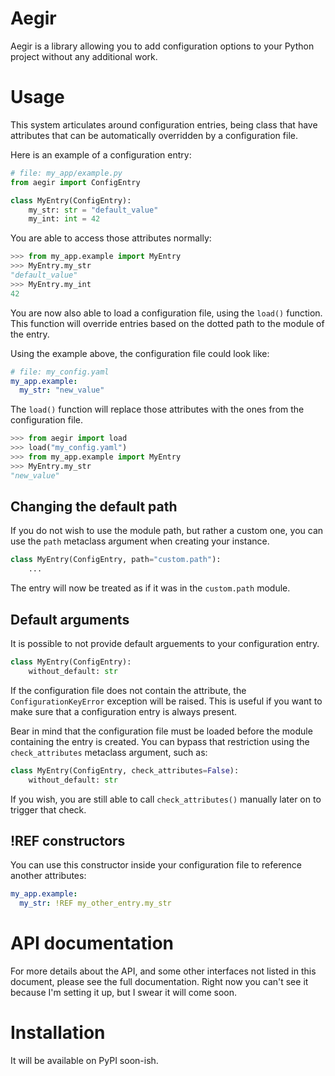 # Aegir

Aegir is a library allowing you to add configuration options to your Python project without any additional work.

# Usage

This system articulates around configuration entries, being class that have attributes that can be automatically overridden by a configuration file.

Here is an example of a configuration entry:

```python
# file: my_app/example.py
from aegir import ConfigEntry

class MyEntry(ConfigEntry):
    my_str: str = "default_value"
    my_int: int = 42
```

You are able to access those attributes normally:

```python
>>> from my_app.example import MyEntry
>>> MyEntry.my_str
"default_value"
>>> MyEntry.my_int
42
```

You are now also able to load a configuration file, using the `load()` function. This function will override entries based on the dotted path to the module of the entry.

Using the example above, the configuration file could look like:
```yaml
# file: my_config.yaml
my_app.example:
  my_str: "new_value"
```

The `load()` function will replace those attributes with the ones from the configuration file.

```python
>>> from aegir import load
>>> load("my_config.yaml")
>>> from my_app.example import MyEntry
>>> MyEntry.my_str
"new_value"
```

## Changing the default path

If you do not wish to use the module path, but rather a custom one, you can use the `path` metaclass argument when creating your instance.

```python
class MyEntry(ConfigEntry, path="custom.path"):
    ...
```

The entry will now be treated as if it was in the `custom.path` module.

## Default arguments

It is possible to not provide default arguements to your configuration entry.

```python
class MyEntry(ConfigEntry):
    without_default: str
```

If the configuration file does not contain the attribute, the `ConfigurationKeyError` exception will be raised. This is useful if you want to make sure that a configuration entry is always present. 

Bear in mind that the configuration file must be loaded before the module containing the entry is created. You can bypass that restriction using the `check_attributes` metaclass argument, such as:

```python
class MyEntry(ConfigEntry, check_attributes=False):
    without_default: str
```

If you wish, you are still able to call `check_attributes()` manually later on to trigger that check.

## !REF constructors

You can use this constructor inside your configuration file to reference another attributes:
```yaml
my_app.example:
  my_str: !REF my_other_entry.my_str
```

# API documentation

For more details about the API, and some other interfaces not listed in this document, please see the full documentation. Right now you can't see it because I'm setting it up, but I swear it will come soon.

# Installation

It will be available on PyPI soon-ish.
